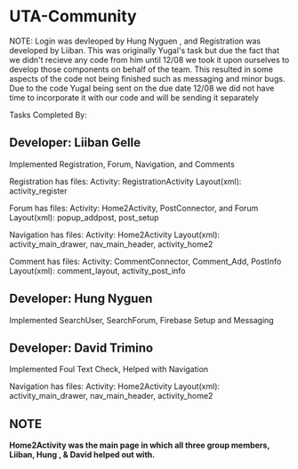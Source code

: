 # UTA-Community

NOTE: Login was devleoped by Hung Nyguen , and Registration was developed by Liiban. This was originally Yugal's task but due 
the fact that we didn't recieve any code from him until 12/08 we took it upon ourselves to develop those components on behalf 
of the team. This resulted in some aspects of the code not being finished such as messaging and minor bugs. Due to the code Yugal
being sent on the due date 12/08 we did not have time to incorporate it with our code and will be sending it separately



Tasks Completed By:





## Developer: Liiban Gelle

Implemented Registration, Forum, Navigation, and Comments

Registration has files:
	Activity: RegistrationActivity
	Layout(xml): activity_register

Forum has files:
	Activity: Home2Activity, PostConnector, and Forum 
	Layout(xml): popup_addpost, post_setup

Navigation has files:
	Activity: Home2Activity
	Layout(xml): activity_main_drawer, nav_main_header, activity_home2

Comment has files:
	Activity: CommentConnector, Comment_Add, PostInfo
	Layout(xml): comment_layout, activity_post_info




## Developer: Hung Nyguen

Implemented SearchUser, SearchForum, Firebase Setup and Messaging



## Developer: David Trimino

Implemented Foul Text Check, Helped with Navigation

Navigation has files:
	Activity: Home2Activity
	Layout(xml): activity_main_drawer, nav_main_header, activity_home2


## NOTE
**Home2Activity was the main page in which all three group members, Liiban, Hung , & David helped out with.**

